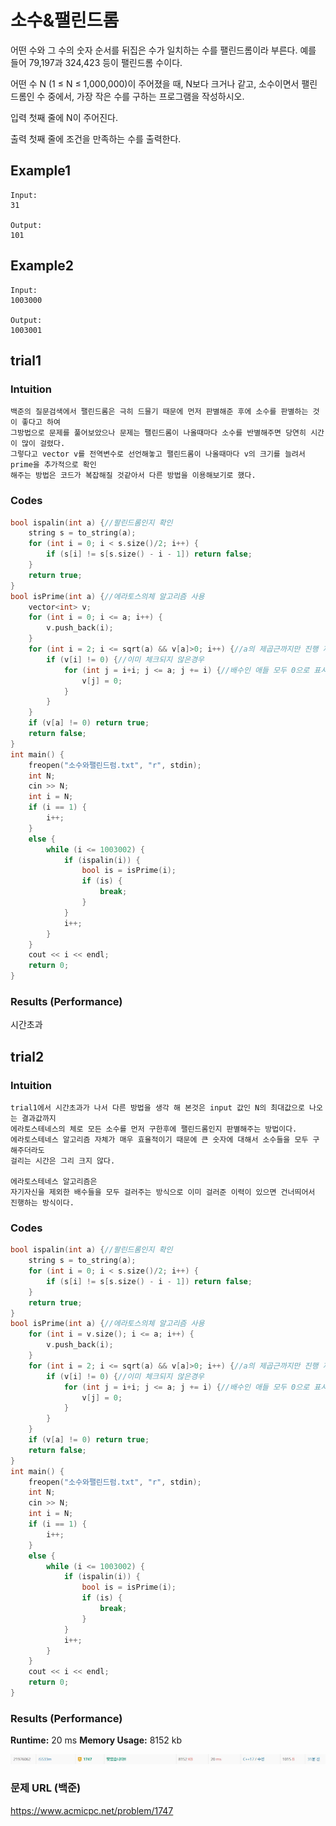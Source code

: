# 소수&팰린드롬

어떤 수와 그 수의 숫자 순서를 뒤집은 수가 일치하는 수를 팰린드롬이라 부른다. 예를 들어 79,197과 324,423 등이 팰린드롬 수이다.

어떤 수 N (1 ≤ N ≤ 1,000,000)이 주어졌을 때, N보다 크거나 같고, 소수이면서 팰린드롬인 수 중에서, 가장 작은 수를 구하는 프로그램을 작성하시오.

입력
첫째 줄에 N이 주어진다.

출력
첫째 줄에 조건을 만족하는 수를 출력한다.

## Example1

```
Input: 
31

Output: 
101
```

## Example2

```
Input: 
1003000

Output: 
1003001
```

## trial1
### Intuition
```
백준의 질문검색에서 팰린드롬은 극히 드믈기 때문에 먼저 판별해준 후에 소수를 판별하는 것이 좋다고 하여
그방법으로 문제를 풀어보았으나 문제는 팰린드롬이 나올때마다 소수를 반별해주면 당연히 시간이 많이 걸렸다.
그렇다고 vector v를 전역변수로 선언해놓고 팰린드롬이 나올때마다 v의 크기를 늘려서 prime을 추가적으로 확인
해주는 방법은 코드가 복잡해질 것같아서 다른 방법을 이용해보기로 했다.
```
### Codes  
```cpp
bool ispalin(int a) {//팔린드롬인지 확인
    string s = to_string(a);
    for (int i = 0; i < s.size()/2; i++) {
        if (s[i] != s[s.size() - i - 1]) return false;
    }
    return true;
}
bool isPrime(int a) {//에라토스의체 알고리즘 사용
    vector<int> v;
    for (int i = 0; i <= a; i++) {
        v.push_back(i);
    }
    for (int i = 2; i <= sqrt(a) && v[a]>0; i++) {//a의 제곱근까지만 진행 제곱근 이후로는 
        if (v[i] != 0) {//이미 체크되지 않은경우
            for (int j = i+i; j <= a; j += i) {//배수인 애들 모두 0으로 표시
                v[j] = 0;
            }
        }
    }
    if (v[a] != 0) return true;
    return false;
}
int main() {
    freopen("소수와팰린드럼.txt", "r", stdin);
    int N;
    cin >> N;
    int i = N;
    if (i == 1) {
        i++;
    }
    else {
        while (i <= 1003002) {
            if (ispalin(i)) {
                bool is = isPrime(i);
                if (is) {
                    break;
                }
            }
            i++;
        }
    }
    cout << i << endl;
    return 0;
}
```
### Results (Performance)  
시간초과


## trial2
### Intuition
```
trial1에서 시간초과가 나서 다른 방법을 생각 해 본것은 input 값인 N의 최대값으로 나오는 결과값까지
에라토스테네스의 체로 모든 소수를 먼저 구한후에 팰린드롬인지 판별해주는 방법이다.
에라토스테네스 알고리즘 자체가 매우 효율적이기 때문에 큰 숫자에 대해서 소수들을 모두 구해주더라도
걸리는 시간은 그리 크지 않다.

에라토스테네스 알고리즘은
자기자신을 제외한 배수들을 모두 걸러주는 방식으로 이미 걸러준 이력이 있으면 건너띄어서 진행하는 방식이다.

```
### Codes  
```cpp
bool ispalin(int a) {//팔린드롬인지 확인
    string s = to_string(a);
    for (int i = 0; i < s.size()/2; i++) {
        if (s[i] != s[s.size() - i - 1]) return false;
    }
    return true;
}
bool isPrime(int a) {//에라토스의체 알고리즘 사용
    for (int i = v.size(); i <= a; i++) {
        v.push_back(i);
    }
    for (int i = 2; i <= sqrt(a) && v[a]>0; i++) {//a의 제곱근까지만 진행 제곱근 이후로는 
        if (v[i] != 0) {//이미 체크되지 않은경우
            for (int j = i+i; j <= a; j += i) {//배수인 애들 모두 0으로 표시
                v[j] = 0;
            }
        }
    }
    if (v[a] != 0) return true;
    return false;
}
int main() {
    freopen("소수와팰린드럼.txt", "r", stdin);
    int N;
    cin >> N;
    int i = N;
    if (i == 1) {
        i++;
    }
    else {
        while (i <= 1003002) {
            if (ispalin(i)) {
                bool is = isPrime(i);
                if (is) {
                    break;
                }
            }
            i++;
        }
    }
    cout << i << endl;
    return 0;
}
```

### Results (Performance)  
**Runtime:** 20 ms 
**Memory Usage:** 	8152 kb 

<p align="center"> 
<img src="./capture.JPG">
</p>


### 문제 URL (백준)  
https://www.acmicpc.net/problem/1747